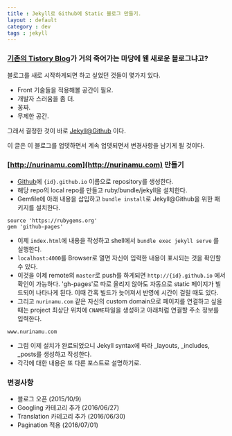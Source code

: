 ```yaml
---
title : Jekyll로 Github에 Static 블로그 만들기.
layout : default
category : dev
tags : jekyll
---
```

### [기존의 Tistory Blog](http://nurinamu.tistory.com)가 거의 죽어가는 마당에 웬 새로운 블로그냐고?

블로그를 새로 시작하게되면 하고 싶었던 것들이 몇가지 있다.

- Front 기술들을 적용해볼 공간이 필요.
- 개발자 스러움을 좀 더.
- 꽁짜.
- 무제한 공간.

그래서 결정한 것이 바로 [Jekyll@Github](http://jekyllrb.com/docs/github-pages/) 이다.

이 글은 이 블로그를 업뎃하면서 계속 업뎃되면서 변경사항을 남기게 될 것이다.

### [http://nurinamu.com](http://nurinamu.com) 만들기
- [Github](http://github.com)에 `{id}.github.io` 이름으로 repository를 생성한다.
- 해당 repo의 local repo를 만들고 ruby/bundle/jekyll을 설치한다.
- Gemfile에 아래 내용을 삽입하고 `bundle install`로 Jekyll@Github을 위한 패키지를 설치한다.


```
source 'https://rubygems.org'
gem 'github-pages'
```

- 이제 `index.html`에 내용을 작성하고 shell에서 `bundle exec jekyll serve` 를 실행한다.
- `localhost:4000`를 Browser로 열면 자신이 입력한 내용이 표시되는 것을 확인할 수 있다.
- 이것을 이제 remote의 `master`로 push를 하게되면 `http://{id}.github.io` 에서 확인이 가능하다. 'gh-pages'로 따로 올리지 않아도 자동으로 static 페이지가 빌드되어 나타나게 된다. 이때 간혹 빌드가 늦어져서 반영에 시간이 걸릴 때도 있다.
- 그리고 `nurinamu.com` 같은 자신의 custom domain으로 페이지를 연결하고 싶을 때는 project 최상단 위치에 `CNAME`파일을 생성하고 아래처럼 연결할 주소 정보를 입력한다.

```
www.nurinamu.com
```

- 그럼 이제 설치가 완료되었으니 Jekyll syntax에 따라 _layouts, _includes, _posts를 생성하고 작성한다.
- 각각에 대한 내용은 또 다른 포스트로 설명하기로.

### 변경사항
 - 블로그 오픈 (2015/10/9)
 - Googling 카테고리 추가 (2016/06/27)
 - Translation 카테고리 추가 (2016/06/30)
 - Pagination 적용 (2016/07/01)
